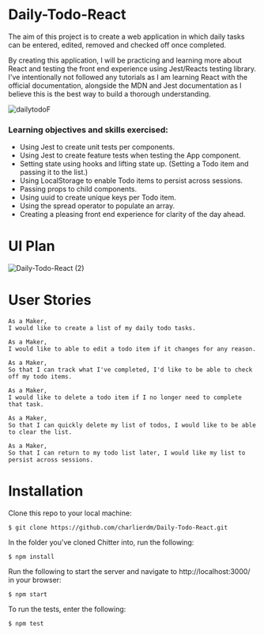 # Daily-Todo-React

The aim of this project is to create a web application in which daily tasks can be entered, edited, removed and checked off once completed.

By creating this application, I will be practicing and learning more about React and testing the front end experience using Jest/Reacts testing library. I've intentionally not followed any tutorials as I am learning React with the official documentation, alongside the MDN and Jest documentation as I believe this is the best way to build a thorough understanding. 

![dailytodoF](https://user-images.githubusercontent.com/75075773/125773220-79d88b63-061c-4d26-bd78-f953ad49c13e.gif)



### Learning objectives and skills exercised:

* Using Jest to create unit tests per components.
* Using Jest to create feature tests when testing the App component. 
* Setting state using hooks and lifting state up. (Setting a Todo item and passing it to the list.)
* Using LocalStorage to enable Todo items to persist across sessions.
* Passing props to child components.
* Using uuid to create unique keys per Todo item. 
* Using the spread operator to populate an array.
* Creating a pleasing front end experience for clarity of the day ahead. 


# UI Plan

![Daily-Todo-React (2)](https://user-images.githubusercontent.com/75075773/124942566-aa342580-e003-11eb-8993-4dd969e7f24d.png)

# User Stories

```
As a Maker,
I would like to create a list of my daily todo tasks.

As a Maker,
I would like to able to edit a todo item if it changes for any reason.

As a Maker,
So that I can track what I've completed, I'd like to be able to check off my todo items.

As a Maker,
I would like to delete a todo item if I no longer need to complete that task.

As a Maker, 
So that I can quickly delete my list of todos, I would like to be able to clear the list. 

As a Maker,
So that I can return to my todo list later, I would like my list to persist across sessions.

```


# Installation

Clone this repo to your local machine:
```
$ git clone https://github.com/charlierdm/Daily-Todo-React.git
```
In the folder you've cloned Chitter into, run the following:
```
$ npm install
```
Run the following to start the server and navigate to http://localhost:3000/ in your browser:
```
$ npm start
```
To run the tests, enter the following:
```
$ npm test
```

